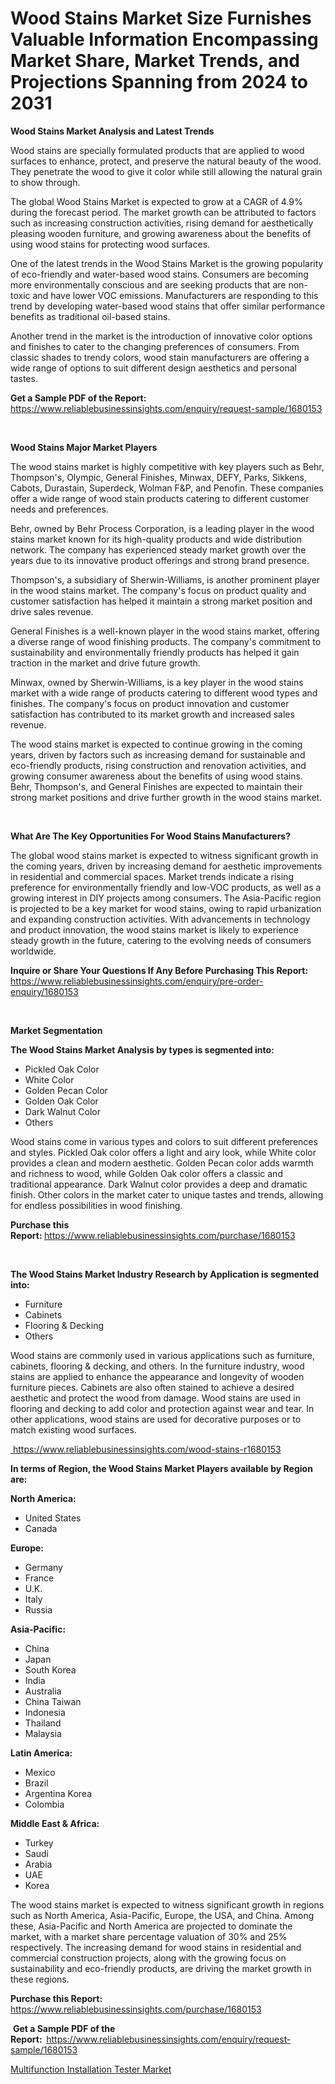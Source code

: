 <p><h1>Wood Stains Market Size Furnishes Valuable Information Encompassing Market Share, Market Trends, and Projections Spanning from 2024 to 2031</h1></p><p><strong>Wood Stains Market Analysis and Latest Trends</strong></p>
<p><p>Wood stains are specially formulated products that are applied to wood surfaces to enhance, protect, and preserve the natural beauty of the wood. They penetrate the wood to give it color while still allowing the natural grain to show through.</p><p>The global Wood Stains Market is expected to grow at a CAGR of 4.9% during the forecast period. The market growth can be attributed to factors such as increasing construction activities, rising demand for aesthetically pleasing wooden furniture, and growing awareness about the benefits of using wood stains for protecting wood surfaces.</p><p>One of the latest trends in the Wood Stains Market is the growing popularity of eco-friendly and water-based wood stains. Consumers are becoming more environmentally conscious and are seeking products that are non-toxic and have lower VOC emissions. Manufacturers are responding to this trend by developing water-based wood stains that offer similar performance benefits as traditional oil-based stains.</p><p>Another trend in the market is the introduction of innovative color options and finishes to cater to the changing preferences of consumers. From classic shades to trendy colors, wood stain manufacturers are offering a wide range of options to suit different design aesthetics and personal tastes.</p></p>
<p><strong>Get a Sample PDF of the Report:&nbsp;</strong> <a href="https://www.reliablebusinessinsights.com/enquiry/request-sample/1680153">https://www.reliablebusinessinsights.com/enquiry/request-sample/1680153</a></p>
<p>&nbsp;</p>
<p><strong>Wood Stains Major Market Players</strong></p>
<p><p>The wood stains market is highly competitive with key players such as Behr, Thompson's, Olympic, General Finishes, Minwax, DEFY, Parks, Sikkens, Cabots, Durastain, Superdeck, Wolman F&P, and Penofin. These companies offer a wide range of wood stain products catering to different customer needs and preferences.</p><p>Behr, owned by Behr Process Corporation, is a leading player in the wood stains market known for its high-quality products and wide distribution network. The company has experienced steady market growth over the years due to its innovative product offerings and strong brand presence.</p><p>Thompson's, a subsidiary of Sherwin-Williams, is another prominent player in the wood stains market. The company's focus on product quality and customer satisfaction has helped it maintain a strong market position and drive sales revenue.</p><p>General Finishes is a well-known player in the wood stains market, offering a diverse range of wood finishing products. The company's commitment to sustainability and environmentally friendly products has helped it gain traction in the market and drive future growth.</p><p>Minwax, owned by Sherwin-Williams, is a key player in the wood stains market with a wide range of products catering to different wood types and finishes. The company's focus on product innovation and customer satisfaction has contributed to its market growth and increased sales revenue.</p><p>The wood stains market is expected to continue growing in the coming years, driven by factors such as increasing demand for sustainable and eco-friendly products, rising construction and renovation activities, and growing consumer awareness about the benefits of using wood stains. Behr, Thompson's, and General Finishes are expected to maintain their strong market positions and drive further growth in the wood stains market.</p></p>
<p>&nbsp;</p>
<p><strong>What Are The Key Opportunities For Wood Stains Manufacturers?</strong></p>
<p><p>The global wood stains market is expected to witness significant growth in the coming years, driven by increasing demand for aesthetic improvements in residential and commercial spaces. Market trends indicate a rising preference for environmentally friendly and low-VOC products, as well as a growing interest in DIY projects among consumers. The Asia-Pacific region is projected to be a key market for wood stains, owing to rapid urbanization and expanding construction activities. With advancements in technology and product innovation, the wood stains market is likely to experience steady growth in the future, catering to the evolving needs of consumers worldwide.</p></p>
<p><strong>Inquire or Share Your Questions If Any Before Purchasing This Report:</strong> <a href="https://www.reliablebusinessinsights.com/enquiry/pre-order-enquiry/1680153">https://www.reliablebusinessinsights.com/enquiry/pre-order-enquiry/1680153</a></p>
<p>&nbsp;</p>
<p><strong>Market Segmentation</strong></p>
<p><strong>The Wood Stains Market Analysis by types is segmented into:</strong></p>
<p><ul><li>Pickled Oak Color</li><li>White Color</li><li>Golden Pecan Color</li><li>Golden Oak Color</li><li>Dark Walnut Color</li><li>Others</li></ul></p>
<p><p>Wood stains come in various types and colors to suit different preferences and styles. Pickled Oak color offers a light and airy look, while White color provides a clean and modern aesthetic. Golden Pecan color adds warmth and richness to wood, while Golden Oak color offers a classic and traditional appearance. Dark Walnut color provides a deep and dramatic finish. Other colors in the market cater to unique tastes and trends, allowing for endless possibilities in wood finishing.</p></p>
<p><strong>Purchase this Report:&nbsp;</strong><a href="https://www.reliablebusinessinsights.com/purchase/1680153">https://www.reliablebusinessinsights.com/purchase/1680153</a></p>
<p>&nbsp;</p>
<p><strong>The Wood Stains Market Industry Research by Application is segmented into:</strong></p>
<p><ul><li>Furniture</li><li>Cabinets</li><li>Flooring & Decking</li><li>Others</li></ul></p>
<p><p>Wood stains are commonly used in various applications such as furniture, cabinets, flooring & decking, and others. In the furniture industry, wood stains are applied to enhance the appearance and longevity of wooden furniture pieces. Cabinets are also often stained to achieve a desired aesthetic and protect the wood from damage. Wood stains are used in flooring and decking to add color and protection against wear and tear. In other applications, wood stains are used for decorative purposes or to match existing wood surfaces.</p></p>
<p><a href="https://www.reliablebusinessinsights.com/wood-stains-r1680153">&nbsp;https://www.reliablebusinessinsights.com/wood-stains-r1680153</a></p>
<p><strong>In terms of Region, the Wood Stains Market Players available by Region are:</strong></p>
<p>
    <p> <strong> North America: </strong>
        <ul>
            <li>United States</li>
            <li>Canada</li>
        </ul>
        </p> 
    <p> <strong> Europe: </strong>
        <ul>
            <li>Germany</li>
            <li>France</li>
            <li>U.K.</li>
            <li>Italy</li>
            <li>Russia</li>
        </ul>
        </p> 
    <p> <strong> Asia-Pacific: </strong>
        <ul>
            <li>China</li>
            <li>Japan</li>
            <li>South Korea</li>
            <li>India</li>
            <li>Australia</li>
            <li>China Taiwan</li>
            <li>Indonesia</li>
            <li>Thailand</li>
            <li>Malaysia</li>
        </ul>
        </p> 
    <p> <strong> Latin America: </strong>
        <ul>
            <li>Mexico</li>
            <li>Brazil</li>
            <li>Argentina Korea</li>
            <li>Colombia</li>
        </ul>
        </p> 
    <p> <strong> Middle East & Africa: </strong>
        <ul>
            <li>Turkey</li>
            <li>Saudi</li>
            <li>Arabia</li>
            <li>UAE</li>
            <li>Korea</li>
        </ul>
    </p>
    </p>
<p><p>The wood stains market is expected to witness significant growth in regions such as North America, Asia-Pacific, Europe, the USA, and China. Among these, Asia-Pacific and North America are projected to dominate the market, with a market share percentage valuation of 30% and 25% respectively. The increasing demand for wood stains in residential and commercial construction projects, along with the growing focus on sustainability and eco-friendly products, are driving the market growth in these regions.</p></p>
<p><strong>Purchase this Report: </strong><a href="https://www.reliablebusinessinsights.com/purchase/1680153">https://www.reliablebusinessinsights.com/purchase/1680153</a></p>
<p>&nbsp;<strong>Get a Sample PDF of the Report:&nbsp;&nbsp;</strong><a href="https://www.reliablebusinessinsights.com/enquiry/request-sample/1680153">https://www.reliablebusinessinsights.com/enquiry/request-sample/1680153</a></p>
<p><strong></strong></p>
<p><p><a href="https://github.com/RichRobinson5/Market-Research-Report-List-5/blob/main/multifunction-installation-tester-market.md">Multifunction Installation Tester Market</a></p></p>